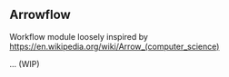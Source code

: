 ## Arrowflow 
Workflow module loosely inspired by https://en.wikipedia.org/wiki/Arrow_(computer_science)


... (WIP)
